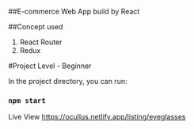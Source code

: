 ##E-commerce Web App build by React

##Concept used 
1. React Router 
2. Redux

#Project Level - Beginner

In the project directory, you can run:

### `npm start`

Live View
https://ocullus.netlify.app/listing/eyeglasses
